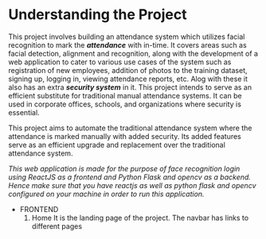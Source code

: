 # Understanding the Project
This project involves building an attendance system which utilizes facial recognition to mark the ***attendance*** with in-time. It covers areas such as facial detection, alignment and recognition, along with the development of a web application to cater to various use cases of the system such as registration of new employees, addition of photos to the training dataset, signing up, logging in, viewing attendance reports, etc. Alog with these it also has an extra ***security system*** in it. This project intends to serve as an efficient substitute for traditional manual attendance systems. It can be used in corporate offices, schools, and organizations where security is essential.

This project aims to automate the traditional attendance system where the attendance is marked manually with added security. Its added features serve as an efficient upgrade and replacement over the traditional attendance system.


_This web application is made for the purpose of face recognition login using ReactJS as a frontend and Python Flask and opencv as a backend. Hence make sure that you have reactjs as well as python flask and opencv configured on your machine in order to run this application._



- FRONTEND
  1. Home
      It is the landing page of the project. The navbar has links to different pages
